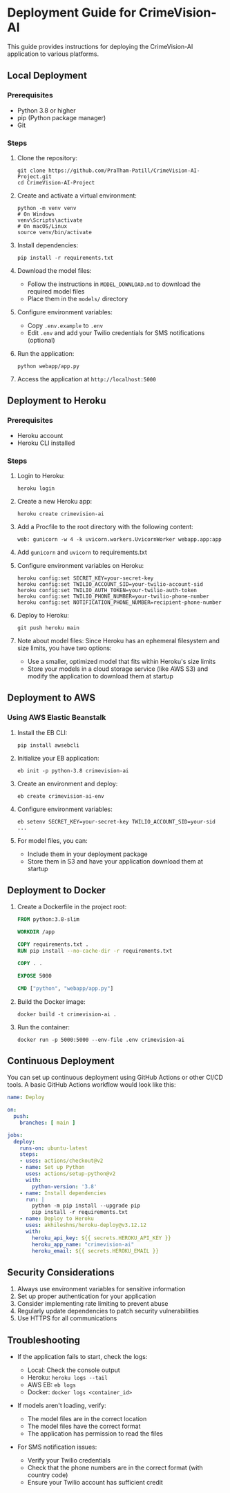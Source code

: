 # Deployment Guide for CrimeVision-AI

This guide provides instructions for deploying the CrimeVision-AI application to various platforms.

## Local Deployment

### Prerequisites

- Python 3.8 or higher
- pip (Python package manager)
- Git

### Steps

1. Clone the repository:
   ```
   git clone https://github.com/PraTham-Patill/CrimeVision-AI-Project.git
   cd CrimeVision-AI-Project
   ```

2. Create and activate a virtual environment:
   ```
   python -m venv venv
   # On Windows
   venv\Scripts\activate
   # On macOS/Linux
   source venv/bin/activate
   ```

3. Install dependencies:
   ```
   pip install -r requirements.txt
   ```

4. Download the model files:
   - Follow the instructions in `MODEL_DOWNLOAD.md` to download the required model files
   - Place them in the `models/` directory

5. Configure environment variables:
   - Copy `.env.example` to `.env`
   - Edit `.env` and add your Twilio credentials for SMS notifications (optional)

6. Run the application:
   ```
   python webapp/app.py
   ```

7. Access the application at `http://localhost:5000`

## Deployment to Heroku

### Prerequisites

- Heroku account
- Heroku CLI installed

### Steps

1. Login to Heroku:
   ```
   heroku login
   ```

2. Create a new Heroku app:
   ```
   heroku create crimevision-ai
   ```

3. Add a Procfile to the root directory with the following content:
   ```
   web: gunicorn -w 4 -k uvicorn.workers.UvicornWorker webapp.app:app
   ```

4. Add `gunicorn` and `uvicorn` to requirements.txt

5. Configure environment variables on Heroku:
   ```
   heroku config:set SECRET_KEY=your-secret-key
   heroku config:set TWILIO_ACCOUNT_SID=your-twilio-account-sid
   heroku config:set TWILIO_AUTH_TOKEN=your-twilio-auth-token
   heroku config:set TWILIO_PHONE_NUMBER=your-twilio-phone-number
   heroku config:set NOTIFICATION_PHONE_NUMBER=recipient-phone-number
   ```

6. Deploy to Heroku:
   ```
   git push heroku main
   ```

7. Note about model files: Since Heroku has an ephemeral filesystem and size limits, you have two options:
   - Use a smaller, optimized model that fits within Heroku's size limits
   - Store your models in a cloud storage service (like AWS S3) and modify the application to download them at startup

## Deployment to AWS

### Using AWS Elastic Beanstalk

1. Install the EB CLI:
   ```
   pip install awsebcli
   ```

2. Initialize your EB application:
   ```
   eb init -p python-3.8 crimevision-ai
   ```

3. Create an environment and deploy:
   ```
   eb create crimevision-ai-env
   ```

4. Configure environment variables:
   ```
   eb setenv SECRET_KEY=your-secret-key TWILIO_ACCOUNT_SID=your-sid ...
   ```

5. For model files, you can:
   - Include them in your deployment package
   - Store them in S3 and have your application download them at startup

## Deployment to Docker

1. Create a Dockerfile in the project root:
   ```dockerfile
   FROM python:3.8-slim

   WORKDIR /app

   COPY requirements.txt .
   RUN pip install --no-cache-dir -r requirements.txt

   COPY . .

   EXPOSE 5000

   CMD ["python", "webapp/app.py"]
   ```

2. Build the Docker image:
   ```
   docker build -t crimevision-ai .
   ```

3. Run the container:
   ```
   docker run -p 5000:5000 --env-file .env crimevision-ai
   ```

## Continuous Deployment

You can set up continuous deployment using GitHub Actions or other CI/CD tools. A basic GitHub Actions workflow would look like this:

```yaml
name: Deploy

on:
  push:
    branches: [ main ]

jobs:
  deploy:
    runs-on: ubuntu-latest
    steps:
    - uses: actions/checkout@v2
    - name: Set up Python
      uses: actions/setup-python@v2
      with:
        python-version: '3.8'
    - name: Install dependencies
      run: |
        python -m pip install --upgrade pip
        pip install -r requirements.txt
    - name: Deploy to Heroku
      uses: akhileshns/heroku-deploy@v3.12.12
      with:
        heroku_api_key: ${{ secrets.HEROKU_API_KEY }}
        heroku_app_name: "crimevision-ai"
        heroku_email: ${{ secrets.HEROKU_EMAIL }}
```

## Security Considerations

1. Always use environment variables for sensitive information
2. Set up proper authentication for your application
3. Consider implementing rate limiting to prevent abuse
4. Regularly update dependencies to patch security vulnerabilities
5. Use HTTPS for all communications

## Troubleshooting

- If the application fails to start, check the logs:
  - Local: Check the console output
  - Heroku: `heroku logs --tail`
  - AWS EB: `eb logs`
  - Docker: `docker logs <container_id>`

- If models aren't loading, verify:
  - The model files are in the correct location
  - The model files have the correct format
  - The application has permission to read the files

- For SMS notification issues:
  - Verify your Twilio credentials
  - Check that the phone numbers are in the correct format (with country code)
  - Ensure your Twilio account has sufficient credit